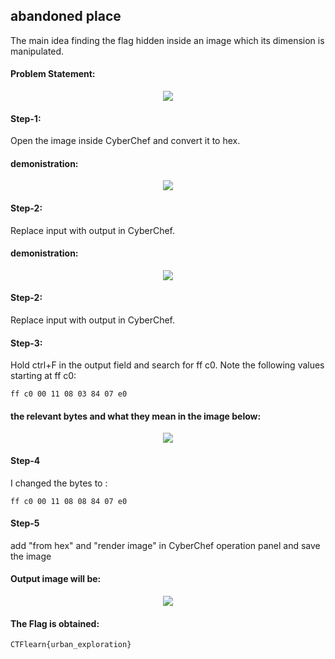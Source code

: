 ## abandoned place
The main idea finding the flag hidden inside an image which its dimension is manipulated.


#### Problem Statement:
<p align="center">
<img src="resources/images/Basic Injection.png">
<br>


#### Step-1:
Open the image inside CyberChef and convert it to hex.

#### demonistration:
<p align="center">
<img src="resources/images/WebPage.png">
<br>

#### Step-2:
Replace input with output in CyberChef.

#### demonistration:
<p align="center">
<img src="resources/images/WebPage.png">
<br>

#### Step-2:
Replace input with output in CyberChef.

#### Step-3:
Hold ctrl+F in the output field and search for ff c0. Note the following values starting at ff c0:

`ff c0 00 11 08 03 84 07 e0`

#### the relevant bytes and what they mean in the image below:
<p align="center">
<img src="resources/images/WebPage.png">
<br>

#### Step-4
I changed the bytes to :

`ff c0 00 11 08 08 84 07 e0`

#### Step-5
add "from hex" and "render image" in CyberChef operation panel and save the image

#### Output image will be:
<p align="center">
<img src="resources/images/WebPage.png">
<br>



#### The Flag is obtained:
`CTFlearn{urban_exploration}`
